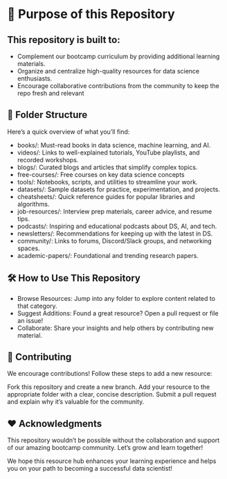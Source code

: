 # 🎯 Purpose of this Repository

 ## This repository is built to:

- Complement our bootcamp curriculum by providing additional learning materials.
- Organize and centralize high-quality resources for data science enthusiasts.
- Encourage collaborative contributions from the community to keep the repo fresh and relevant

## 📂 Folder Structure
Here’s a quick overview of what you’ll find:

- books/: Must-read books in data science, machine learning, and AI.
- videos/: Links to well-explained tutorials, YouTube playlists, and recorded workshops.
- blogs/: Curated blogs and articles that simplify complex topics.
- free-courses/: Free courses on key data science concepts
- tools/: Notebooks, scripts, and utilities to streamline your work.
- datasets/: Sample datasets for practice, experimentation, and projects.
- cheatsheets/: Quick reference guides for popular libraries and algorithms.
- job-resources/: Interview prep materials, career advice, and resume tips.
- podcasts/: Inspiring and educational podcasts about DS, AI, and tech.
- newsletters/: Recommendations for keeping up with the latest in DS.
- community/: Links to forums, Discord/Slack groups, and networking spaces.
- academic-papers/: Foundational and trending research papers.

## 🛠️ How to Use This Repository

- Browse Resources: Jump into any folder to explore content related to that category.
- Suggest Additions: Found a great resource? Open a pull request or file an issue!
- Collaborate: Share your insights and help others by contributing new material.

## 🤝 Contributing
We encourage contributions! Follow these steps to add a new resource:

Fork this repository and create a new branch.
Add your resource to the appropriate folder with a clear, concise description.
Submit a pull request and explain why it’s valuable for the community.

## ❤️ Acknowledgments
This repository wouldn’t be possible without the collaboration and support of our amazing bootcamp community. Let’s grow and learn together!

We hope this resource hub enhances your learning experience and helps you on your path to becoming a successful data scientist!
